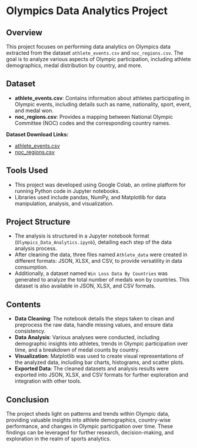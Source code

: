 # Olympics Data Analytics Project

## Overview
This project focuses on performing data analytics on Olympics data extracted from the dataset `athlete_events.csv` and `noc_regions.csv`. The goal is to analyze various aspects of Olympic participation, including athlete demographics, medal distribution by country, and more.

## Dataset
- **athlete_events.csv**: Contains information about athletes participating in Olympic events, including details such as name, nationality, sport, event, and medal won.
- **noc_regions.csv**: Provides a mapping between National Olympic Committee (NOC) codes and the corresponding country names.

**Dataset Download Links:**
- [athlete_events.csv](https://drive.google.com/file/d/1stu-JrwFFcDRcFRMXtDDfhrX_ghOpuwD/view)
- [noc_regions.csv](https://drive.google.com/file/d/15KJKTtlrvsILcPp9cASDm-AMhhv5Cq-G/view)

## Tools Used
- This project was developed using Google Colab, an online platform for running Python code in Jupyter notebooks.
- Libraries used include pandas, NumPy, and Matplotlib for data manipulation, analysis, and visualization.

## Project Structure
- The analysis is structured in a Jupyter notebook format (`Olympics_Data_Analytics.ipynb`), detailing each step of the data analysis process.
- After cleaning the data, three files named `Athlete_data` were created in different formats: JSON, XLSX, and CSV, to provide versatility in data consumption.
- Additionally, a dataset named `Win Loss Data By Countries` was generated to analyze the total number of medals won by countries. This dataset is also available in JSON, XLSX, and CSV formats.

## Contents
- **Data Cleaning**: The notebook details the steps taken to clean and preprocess the raw data, handle missing values, and ensure data consistency.
- **Data Analysis**: Various analyses were conducted, including demographic insights into athletes, trends in Olympic participation over time, and a breakdown of medal counts by country.
- **Visualization**: Matplotlib was used to create visual representations of the analyzed data, including bar charts, histograms, and scatter plots.
- **Exported Data**: The cleaned datasets and analysis results were exported into JSON, XLSX, and CSV formats for further exploration and integration with other tools.

## Conclusion
The project sheds light on patterns and trends within Olympic data, providing valuable insights into athlete demographics, country-wise performance, and changes in Olympic participation over time. These findings can be leveraged for further research, decision-making, and exploration in the realm of sports analytics.
